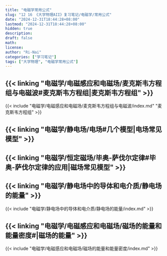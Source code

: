 ```yaml
---
title: "电磁学常用公式"
slug: "12 16 《大学物理AII》复习笔记/电磁学/常用公式"
date: "2024-12-31T18:44:28+08:00"
lastmod: "2024-12-31T18:44:28+08:00"
hidden: true
description:
draft: false
math:
license:
author: "Ri-Nai"
categories: ["学习笔记"]
tags: ["大学物理", "电磁学常用公式"]
---
```


## {{< linking "电磁学/电磁感应和电磁场/麦克斯韦方程组与电磁波#麦克斯韦方程组|麦克斯韦方程组" >}}
{{< include "电磁学/电磁感应和电磁场/麦克斯韦方程组与电磁波/index.md" "麦克斯韦方程组" >}}


## {{< linking "电磁学/静电场/电场#几个模型|电场常见模型" >}}

## {{< linking "电磁学/恒定磁场/毕奥-萨伐尔定律#毕奥-萨伐尔定律的应用|磁场常见模型" >}}

## {{< linking "电磁学/静电场中的导体和电介质/静电场的能量" >}}
{{< include "电磁学/静电场中的导体和电介质/静电场的能量/index.md" >}}

## {{< linking "电磁学/电磁感应和电磁场/磁场的能量和能量密度#|磁场的能量" >}}
{{< include "电磁学/电磁感应和电磁场/磁场的能量和能量密度/index.md" >}}

